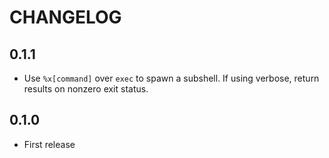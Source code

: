 # CHANGELOG

## 0.1.1

  * Use `%x[command]` over `exec` to spawn a subshell. If using verbose, return
    results on nonzero exit status.

## 0.1.0

  * First release
